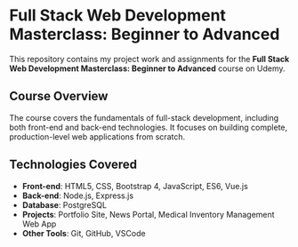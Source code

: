 # Full Stack Web Development Masterclass: Beginner to Advanced

This repository contains my project work and assignments for the **Full Stack Web Development Masterclass: Beginner to Advanced** course on Udemy.

## Course Overview

The course covers the fundamentals of full-stack development, including both front-end and back-end technologies. It focuses on building complete, production-level web applications from scratch.

## Technologies Covered

- **Front-end**: HTML5, CSS, Bootstrap 4, JavaScript, ES6, Vue.js
- **Back-end**: Node.js, Express.js
- **Database**: PostgreSQL
- **Projects**: Portfolio Site, News Portal, Medical Inventory Management Web App
- **Other Tools**: Git, GitHub, VSCode
